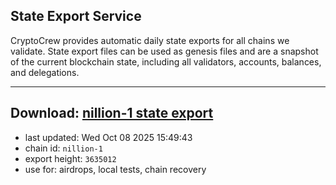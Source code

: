 ## State Export Service
CryptoCrew provides automatic daily state exports for all chains we validate. State export files can be used as genesis files and are a snapshot of the current blockchain state, including all validators, accounts, balances, and delegations.

---
**Download: [nillion-1 state export](https://ccv-s3.nbg1.your-objectstorage.com/SERVICE/nillion/nillion-1_export_3635012.json)**
---

- last updated: Wed Oct 08 2025 15:49:43
- chain id: `nillion-1`
- export height: `3635012`
- use for: airdrops, local tests, chain recovery
